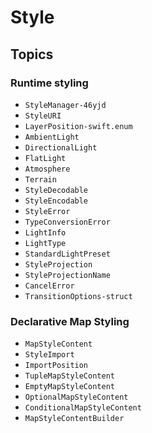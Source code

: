# Style

## Topics

### Runtime styling

- ``StyleManager-46yjd``
- ``StyleURI``
- ``LayerPosition-swift.enum``
- ``AmbientLight``
- ``DirectionalLight``
- ``FlatLight``
- ``Atmosphere``
- ``Terrain``
- ``StyleDecodable``
- ``StyleEncodable``
- ``StyleError``
- ``TypeConversionError``
- ``LightInfo``
- ``LightType``
- ``StandardLightPreset``
- ``StyleProjection``
- ``StyleProjectionName``
- ``CancelError``
- ``TransitionOptions-struct``

### Declarative Map Styling

- ``MapStyleContent``
- ``StyleImport``
- ``ImportPosition``
- ``TupleMapStyleContent``
- ``EmptyMapStyleContent``
- ``OptionalMapStyleContent``
- ``ConditionalMapStyleContent``
- ``MapStyleContentBuilder``
